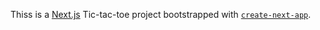 Thiss is a [Next.js](https://nextjs.org) Tic-tac-toe project bootstrapped with [`create-next-app`](https://nextjs.org/docs/app/api-reference/cli/create-next-app).

